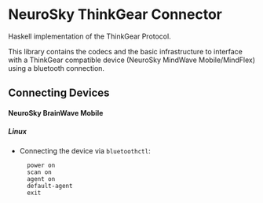 NeuroSky ThinkGear Connector
===================
Haskell implementation of the ThinkGear Protocol.

This library contains the codecs and the basic infrastructure to interface with a ThinkGear compatible device (NeuroSky MindWave Mobile/MindFlex) using a bluetooth connection.  

Connecting Devices
-------------

#### NeuroSky BrainWave Mobile
##### Linux
- Connecting the device via `bluetoothctl`:
 
		power on 
		scan on 
		agent on 
		default-agent 
		exit
